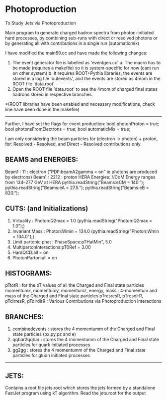 # Photoproduction
To Study Jets via Photoproduction 

Main program to generate charged hadron spectra from photon-initiated
hard processes, by combining sub-runs with direct or resolved photons
or by generating all with contributions in a single run (automaticmix)

I have modified the main69.cc and have made the following changes:
1. The event generator file is labelled as 'eventgen.cc' 
  a. The macro has to be made (requires a makefile) so it is system-specific for now (cant run on other system)
  b. It requires ROOT+Pythia libraries, the events are stored in a log file 'outevents',
     and the events are stored as 4mom in the ROOT file 'data.root'
2. Open the ROOT file 'data.root' to see the 4mom of charged final states hadrons stored in respective branches.

*(ROOT libraries have been enabled and necessary modifications, check line have been done in the makefile)

--------------------------------------------------------------------------------------------------------------

Further, I have set the flags for event production: 
bool photonProton = true;
bool photonsFromElectrons = true;
bool automaticMix = true;

I am only considering the beam particles for (electron -> photon) + proton, for:
Resolved - Resolved, and Direct - Resolved contributions only.

## BEAMS and ENERGIES:
Beam1 : 11 : electron ("PDF:beamA2gamma = on" ie photons are produced by electrons)
Beam1 : 2212 : proton
HERA Energies: //CoM Energy ranges from 134–277 GeV at HERA 
pythia.readString("Beams:eCM = 140.");	 
pythia.readString("Beams:eA  = 27.5.");
pythia.readString("Beams:eB  = 820.");

## CUTS: (and Initializations)
1. Virtuality : Photon:Q2max = 1.0                 (pythia.readString("Photon:Q2max = 1.0");)
2. Invariant Mass : Photon:Wmin  = 134.0           (pythia.readString("Photon:Wmin  = 134.0");)
3. Limit partonic phat : PhaseSpace:pTHatMin", 5.0
4. MultipartonInteractions:pT0Ref = 3.00
5. HardQCD:all = on
6. PhotonParton:all = on

## HISTOGRAMS:
pTtotR : for the pT values of all the Charged and Final state particles
momentumx, momentumy, momentumz, energy,  mass : 4-momentum and mass of the Charged and FInal state particles
pTresresR, pTresdirR, pTdirresR, pTdirdirR : Various Contributions via Photoproduction interactions

## BRANCHES:
1. combinedevents : stores the 4 momentumm of the Charged and Final state particles (px.py,pz and e)
2. qqbar2qqbar : stores the 4 momentumm of the Charged and Final state particles for quark initiated processes
3. gg2gg : stores the 4 momentumm of the Charged and Final state particles for gluon initiated processes

--------------------------------------------------------------------------------------------------------------

## JETS:

Contains a root file jets.root which stores the jets formed by a standalone FastJet program using kT algorithm.
Read the jets.root for the output


